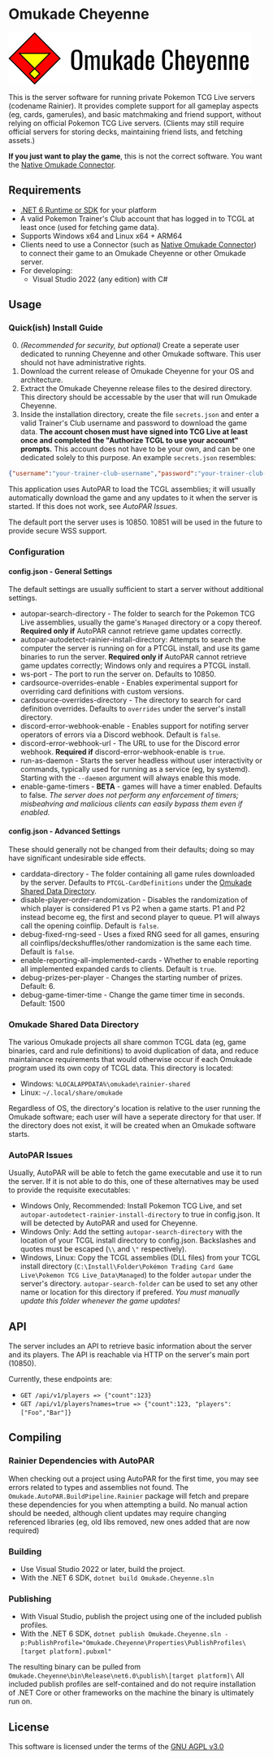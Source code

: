 ﻿# Omukade Cheyenne
![logo](logo.png)

This is the server software for running private Pokemon TCG Live servers (codename Rainier). It provides complete support for all gameplay aspects (eg, cards, gamerules), and basic matchmaking and friend support, without relying on official Pokemon TCG Live servers.
(Clients may still require official servers for storing decks, maintaining friend lists, and fetching assets.)

**If you just want to play the game**, this is not the correct software. You want the [Native Omukade Connector](https://github.com/Hastwell/Rainer.NativeOmukadeConnector).

## Requirements
* [.NET 6 Runtime or SDK](https://dotnet.microsoft.com/en-us/download/dotnet/6.0) for your platform
* A valid Pokemon Trainer's Club account that has logged in to TCGL at least once (used for fetching game data).
* Supports Windows x64 and Linux x64 + ARM64
* Clients need to use a Connector (such as [Native Omukade Connector](https://github.com/Hastwell/Rainer.NativeOmukadeConnector))
to connect their game to an Omukade Cheyenne or other Omukade server.
* For developing:
    * Visual Studio 2022 (any edition) with C#

## Usage

### Quick(ish) Install Guide
0. _(Recommended for security, but optional)_ Create a seperate user dedicated to running Cheyenne and other Omukade software. This user should not have administrative rights.
1. Download the current release of Omukade Cheyenne for your OS and architecture.
2. Extract the Omukade Cheyenne release files to the desired directory. This directory should be accessable by the user that will run Omukade Cheyenne.
4. Inside the installation directory, create the file `secrets.json` and enter a valid Trainer's Club username and password to download the game data.
**The account chosen must have signed into TCG Live at least once and completed the "Authorize TCGL to use your account" prompts.** This account does not have to be your own, and can be one dedicated solely to this purpose.
An example `secrets.json` resembles:
```json
{"username":"your-trainer-club-username","password":"your-trainer-club-password"}
```

This application uses AutoPAR to load the TCGL assemblies; it will usually automatically download the game and any updates to it when the server is started. If this does not work, see _AutoPAR Issues_.

The default port the server uses is 10850. 10851 will be used in the future to provide secure WSS support.
### Configuration
#### config.json - General Settings
The default settings are usually sufficient to start a server without additional settings.
* autopar-search-directory - The folder to search for the Pokemon TCG Live assemblies, usually the game's `Managed` directory or a copy thereof. **Required only if** AutoPAR cannot retrieve game updates correctly.
* autopar-autodetect-rainier-install-directory: Attempts to search the computer the server is running on for a PTCGL install, and use its game binaries to run the server. **Required only if** AutoPAR cannot retrieve game updates correctly; Windows only and requires a PTCGL install.
* ws-port - The port to run the server on. Defaults to 10850.
* cardsource-overrides-enable - Enables experimental support for overriding card definitions with custom versions.
* cardsource-overrides-directory - The directory to search for card definition overrides. Defaults to `overrides` under the server's install directory.
* discord-error-webhook-enable - Enables support for notifing server operators of errors via a Discord webhook. Default is `false`.
* discord-error-webhook-url - The URL to use for the Discord error webhook. **Required if** discord-error-webhook-enable is `true`.
* run-as-daemon - Starts the server headless without user interactivity or commands, typically used for running as a service (eg, by systemd). Starting with the `--daemon` argument will always enable this mode.
* enable-game-timers - **BETA** - games will have a timer enabled. Defaults to false. _The server does not perform any enforcement of timers; misbeahving and malicious clients can easily bypass them even if enabled._

#### config.json - Advanced Settings
These should generally not be changed from their defaults; doing so may have significant undesirable side effects.

* carddata-directory - The folder containing all game rules downloaded by the server. Defaults to `PTCGL-CardDefinitions` under the [Omukade Shared Data Directory](#Omukade-Shared-Data-Directory).
* disable-player-order-randomization - Disables the randomization of which player is considered P1 vs P2 when a game starts. P1 and P2 instead become eg, the first and second player to queue. P1 will always call the opening coinflip. Default is `false`.
* debug-fixed-rng-seed - Uses a fixed RNG seed for all games, ensuring all coinflips/deckshuffles/other randomization is the same each time. Default is `false`.
* enable-reporting-all-implemented-cards - Whether to enable reporting all implemented expanded cards to clients. Default is `true`.
* debug-prizes-per-player - Changes the starting number of prizes. Default: 6.
* debug-game-timer-time - Change the game timer time in seconds. Default: 1500

### Omukade Shared Data Directory
The various Omukade projects all share common TCGL data (eg, game binaries, card and rule definitions) to avoid duplication of data, and reduce maintainance requirements that would otherwise occur if each Omukade program used its own copy of TCGL data. This directory is located:
* Windows: `%LOCALAPPDATA%\omukade\rainier-shared`
* Linux: `~/.local/share/omukade`

Regardless of OS, the directory's location is relative to the user running the Omukade software; each user will have a seperate directory for that user. If the directory does not exist, it will be created when an Omukade software starts.

### AutoPAR Issues
Usually, AutoPAR will be able to fetch the game executable and use it to run the server. If it is not able to do this, one of these alternatives may be used to provide the requisite executables:
* Windows Only, Recommended: Install Pokemon TCG Live, and set `autopar-autodetect-rainier-install-directory` to true in config.json. It will be detected by AutoPAR and used for Cheyenne.
* Windows Only: Add the setting `autopar-search-directory` with the location of your TCGL install directory to config.json. Backslashes and quotes must be escaped (`\\` and `\"` respectively).
* Windows, Linux: Copy the TCGL assemblies (DLL files) from your TCGL install directory (`C:\Install\Folder\Pokémon Trading Card Game Live\Pokemon TCG Live_Data\Managed`) to the folder `autopar` under the server's directory.
  `autopar-search-folder` can be used to set any other name or location for this directory if prefered. *You must manually update this folder whenever the game updates!*

## API
The server includes an API to retrieve basic information about the server and its players. The API is reachable via HTTP on the server's main port (10850).

Currently, these endpoints are:
* `GET /api/v1/players => {"count":123}`
* `GET /api/v1/players?names=true => {"count":123, "players":["Foo","Bar"]}`

## Compiling

### Rainier Dependencies with AutoPAR
When checking out a project using AutoPAR for the first time, you may see errors related to types and assemblies not found.
The `Omukade.AutoPAR.BuildPipeline.Rainier` package will fetch and prepare these dependencies for you when attempting a build.
No manual action should be needed, although client updates may require changing referenced libraries (eg, old libs removed, new ones added that are now required)

### Building
* Use Visual Studio 2022 or later, build the project.
* With the .NET 6 SDK, `dotnet build Omukade.Cheyenne.sln`

### Publishing
* With Visual Studio, publish the project using one of the included publish profiles.
* With the .NET 6 SDK, `dotnet publish Omukade.Cheyenne.sln -p:PublishProfile="Omukade.Cheyenne\Properties\PublishProfiles\[target platform].pubxml"`

The resulting binary can be pulled from `Omukade.Cheyenne\bin\Release\net6.0\publish\[target platform]\`
All included publish profiles are self-contained and do not require installation of .NET Core or other frameworks on the machine the binary is ultimately run on.

## License
This software is licensed under the terms of the [GNU AGPL v3.0](https://www.gnu.org/licenses/agpl-3.0.en.html)